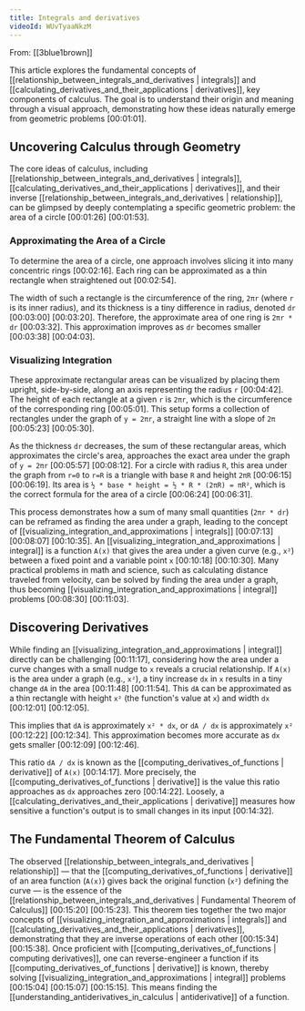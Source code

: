 ```yaml
---
title: Integrals and derivatives
videoId: WUvTyaaNkzM
---
```


From: [[3blue1brown]] <br/> 

This article explores the fundamental concepts of [[relationship_between_integrals_and_derivatives | integrals]] and [[calculating_derivatives_and_their_applications | derivatives]], key components of calculus. The goal is to understand their origin and meaning through a visual approach, demonstrating how these ideas naturally emerge from geometric problems <a class="yt-timestamp" data-t="00:01:01">[00:01:01]</a>.

## Uncovering Calculus through Geometry

The core ideas of calculus, including [[relationship_between_integrals_and_derivatives | integrals]], [[calculating_derivatives_and_their_applications | derivatives]], and their inverse [[relationship_between_integrals_and_derivatives | relationship]], can be glimpsed by deeply contemplating a specific geometric problem: the area of a circle <a class="yt-timestamp" data-t="00:01:26">[00:01:26]</a> <a class="yt-timestamp" data-t="00:01:53">[00:01:53]</a>.

### Approximating the Area of a Circle

To determine the area of a circle, one approach involves slicing it into many concentric rings <a class="yt-timestamp" data-t="00:02:16">[00:02:16]</a>. Each ring can be approximated as a thin rectangle when straightened out <a class="yt-timestamp" data-t="00:02:54">[00:02:54]</a>.

The width of such a rectangle is the circumference of the ring, `2πr` (where `r` is its inner radius), and its thickness is a tiny difference in radius, denoted `dr` <a class="yt-timestamp" data-t="00:03:00">[00:03:00]</a> <a class="yt-timestamp" data-t="00:03:20">[00:03:20]</a>. Therefore, the approximate area of one ring is `2πr * dr` <a class="yt-timestamp" data-t="00:03:32">[00:03:32]</a>. This approximation improves as `dr` becomes smaller <a class="yt-timestamp" data-t="00:03:38">[00:03:38]</a> <a class="yt-timestamp" data-t="00:04:03">[00:04:03]</a>.

### Visualizing Integration

These approximate rectangular areas can be visualized by placing them upright, side-by-side, along an axis representing the radius `r` <a class="yt-timestamp" data-t="00:04:42">[00:04:42]</a>. The height of each rectangle at a given `r` is `2πr`, which is the circumference of the corresponding ring <a class="yt-timestamp" data-t="00:05:01">[00:05:01]</a>. This setup forms a collection of rectangles under the graph of `y = 2πr`, a straight line with a slope of `2π` <a class="yt-timestamp" data-t="00:05:23">[00:05:23]</a> <a class="yt-timestamp" data-t="00:05:30">[00:05:30]</a>.

As the thickness `dr` decreases, the sum of these rectangular areas, which approximates the circle's area, approaches the exact area under the graph of `y = 2πr` <a class="yt-timestamp" data-t="00:05:57">[00:05:57]</a> <a class="yt-timestamp" data-t="00:08:12">[00:08:12]</a>. For a circle with radius `R`, this area under the graph from `r=0` to `r=R` is a triangle with base `R` and height `2πR` <a class="yt-timestamp" data-t="00:06:15">[00:06:15]</a> <a class="yt-timestamp" data-t="00:06:19">[00:06:19]</a>. Its area is `½ * base * height = ½ * R * (2πR) = πR²`, which is the correct formula for the area of a circle <a class="yt-timestamp" data-t="00:06:24">[00:06:24]</a> <a class="yt-timestamp" data-t="00:06:31">[00:06:31]</a>.

This process demonstrates how a sum of many small quantities (`2πr * dr`) can be reframed as finding the area under a graph, leading to the concept of [[visualizing_integration_and_approximations | integrals]] <a class="yt-timestamp" data-t="00:07:13">[00:07:13]</a> <a class="yt-timestamp" data-t="00:08:07">[00:08:07]</a> <a class="yt-timestamp" data-t="00:10:35">[00:10:35]</a>. An [[visualizing_integration_and_approximations | integral]] is a function `A(x)` that gives the area under a given curve (e.g., `x²`) between a fixed point and a variable point `x` <a class="yt-timestamp" data-t="00:10:18">[00:10:18]</a> <a class="yt-timestamp" data-t="00:10:30">[00:10:30]</a>. Many practical problems in math and science, such as calculating distance traveled from velocity, can be solved by finding the area under a graph, thus becoming [[visualizing_integration_and_approximations | integral]] problems <a class="yt-timestamp" data-t="00:08:30">[00:08:30]</a> <a class="yt-timestamp" data-t="00:11:03">[00:11:03]</a>.

## Discovering Derivatives

While finding an [[visualizing_integration_and_approximations | integral]] directly can be challenging <a class="yt-timestamp" data-t="00:11:17">[00:11:17]</a>, considering how the area under a curve changes with a small nudge to `x` reveals a crucial relationship. If `A(x)` is the area under a graph (e.g., `x²`), a tiny increase `dx` in `x` results in a tiny change `dA` in the area <a class="yt-timestamp" data-t="00:11:48">[00:11:48]</a> <a class="yt-timestamp" data-t="00:11:54">[00:11:54]</a>. This `dA` can be approximated as a thin rectangle with height `x²` (the function's value at `x`) and width `dx` <a class="yt-timestamp" data-t="00:12:01">[00:12:01]</a> <a class="yt-timestamp" data-t="00:12:05">[00:12:05]</a>.

This implies that `dA` is approximately `x² * dx`, or `dA / dx` is approximately `x²` <a class="yt-timestamp" data-t="00:12:22">[00:12:22]</a> <a class="yt-timestamp" data-t="00:12:34">[00:12:34]</a>. This approximation becomes more accurate as `dx` gets smaller <a class="yt-timestamp" data-t="00:12:09">[00:12:09]</a> <a class="yt-timestamp" data-t="00:12:46">[00:12:46]</a>.

This ratio `dA / dx` is known as the [[computing_derivatives_of_functions | derivative]] of `A(x)` <a class="yt-timestamp" data-t="00:14:17">[00:14:17]</a>. More precisely, the [[computing_derivatives_of_functions | derivative]] is the value this ratio approaches as `dx` approaches zero <a class="yt-timestamp" data-t="00:14:22">[00:14:22]</a>. Loosely, a [[calculating_derivatives_and_their_applications | derivative]] measures how sensitive a function's output is to small changes in its input <a class="yt-timestamp" data-t="00:14:32">[00:14:32]</a>.

## The Fundamental Theorem of Calculus

The observed [[relationship_between_integrals_and_derivatives | relationship]] — that the [[computing_derivatives_of_functions | derivative]] of an area function (`A(x)`) gives back the original function (`x²`) defining the curve — is the essence of the [[relationship_between_integrals_and_derivatives | Fundamental Theorem of Calculus]] <a class="yt-timestamp" data-t="00:15:20">[00:15:20]</a> <a class="yt-timestamp" data-t="00:15:23">[00:15:23]</a>. This theorem ties together the two major concepts of [[visualizing_integration_and_approximations | integrals]] and [[calculating_derivatives_and_their_applications | derivatives]], demonstrating that they are inverse operations of each other <a class="yt-timestamp" data-t="00:15:34">[00:15:34]</a> <a class="yt-timestamp" data-t="00:15:38">[00:15:38]</a>. Once proficient with [[computing_derivatives_of_functions | computing derivatives]], one can reverse-engineer a function if its [[computing_derivatives_of_functions | derivative]] is known, thereby solving [[visualizing_integration_and_approximations | integral]] problems <a class="yt-timestamp" data-t="00:15:04">[00:15:04]</a> <a class="yt-timestamp" data-t="00:15:07">[00:15:07]</a> <a class="yt-timestamp" data-t="00:15:15">[00:15:15]</a>. This means finding the [[understanding_antiderivatives_in_calculus | antiderivative]] of a function.
